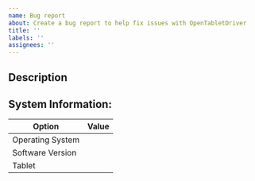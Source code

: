 ```yaml
---
name: Bug report
about: Create a bug report to help fix issues with OpenTabletDriver
title: ''
labels: ''
assignees: ''
---
```


## Description
<!-- Describe the issue below -->


## System Information:
<!-- Please fill out this information -->
Option            | Value
------------------|------------------
Operating System  | 
Software Version  | 
Tablet            | 